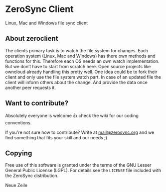 # ZeroSync Client

Linux, Mac and Windows file sync client

## About zeroclient

The clients primary task is to watch the file system for changes. Each operation system (Linux, Mac and Windows) has there own methods and functions for this. Therefore each OS needs an own watch implementation. But we don’t have to start from scratch here. Open source projects like owncloud already handling this pretty well. One idea could be to fork their client and only use the file system watch part. In case of an updated file the client will inform others about the change. And provide the data once another peer requests it.


## Want to contribute?

Absolutely everyone is welcome :+1: check the wiki for our coding conventions.

If you're not sure how to contribute? Write at mail@zerosync.org and we find something that fits your skill and our needs ;)

## Copying

Free use of this software is granted under the terms of the GNU Lesser General
Public License (LGPL). For details see the `LICENSE` file included with the ZeroSync distribution.

Neue Zeile
